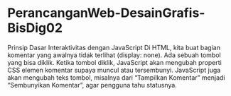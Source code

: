 # PerancanganWeb-DesainGrafis-BisDig02
  Prinsip Dasar Interaktivitas dengan JavaScript
Di HTML, kita buat bagian komentar yang awalnya tidak terlihat (display: none).
Ada sebuah tombol yang bisa diklik.
Ketika tombol diklik, JavaScript akan mengubah properti CSS elemen komentar supaya muncul atau tersembunyi.
JavaScript juga akan mengubah teks tombol, misalnya dari “Tampilkan Komentar” menjadi “Sembunyikan Komentar”, agar pengguna tahu statusnya.
